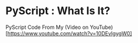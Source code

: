 # PyScript : What Is It?
PyScript Code From My (Video on YouTube)[https://www.youtube.com/watch?v=10DEvIgygW0]
